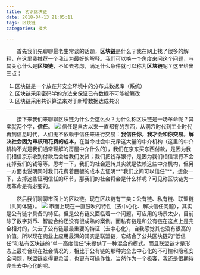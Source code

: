 ```yaml
---
title: 初识区块链
date: 2018-04-13 21:05:11
tags: 区块链
categories: 技术

---
```

&emsp;&emsp;首先我们先聊聊最老生常谈的话题，**区块链**是什么？我在网上找了很多的解释，在这里我推荐一个我认为最好的解释。我们可以换一个角度来问这个问题，与其关心什么是**区块链**，不如去考虑，满足什么条件就可以称为**区块链**呢？这里给出三点：
1. 区块链是一个放在非安全环境中的分布式数据库（系统）
2. 区块链采用密码学的方法来保证已有数据不可能被篡改
3. 区块链采用共识算法来对于新增数据达成共识

----------
&emsp;&emsp;接下来我们来聊聊区块链为什么会这么火？为什么称区块链是一场革命呢？其实就两个字，**信任**。
![](https://i.imgur.com/pfW33pD.png)
信任是自古以来一直都有的东西，从洞穴时代到工业时代再到信息时代，人们无不依赖于信任来进行交易：**我信任你，我才会和你交易**。**解决社会因为审核所花费的成本**，在当今社会中充斥这大量的中介机构（这里的中介机构不光是我们通常理解的房屋中介什么的），我们在京东买东西付款，是因为我们相信京东收到付款后会给我们发货；我们把钱存银行，是因为我们相信银行不会花掉我们的钱等等。思考一下，我们的社会运转其实就是依赖这些中介机构，但另一方面也说明同时我们花费着巨额的成本去证明**“我们之间可以信任”**。想象一下，去掉这些证明信任的环节，那我们的社会将会是什么样呢？可见称区块链为一场革命是有必要的。
<!-- more -->
&emsp;&emsp;然后我们聊聊市面上的区块链。现在区块链有三类：公有链、私有链、联盟链（共同体链）。
![](https://i.imgur.com/Kzg8aDZ.jpg)
市面上现在一直鼓吹的特性（去中心化、解决信任问题），其实是公有链才具备的特征。但是公有链又面临着一个问题，可应用的场景太少，目前除了数字货币、智能合约还没有很成熟的案例。而私有链是和公有链在这点上是完全相对的，失去了公有链最最重要的特征（去中心化），自我感觉其也没有很高的价值。所以现在商业上应用最深的其实是联盟链，它结合了公共区块链的“低信任”和私有区块链的“单一高度信任”来提供了一种混合的模式。而且联盟链才是形态上最符合现在社会情况的，相比于公有链的那种完全去中心化的不可控和隐私安全问题，联盟链变得更灵活，也更有可操作性。当然作为一个极客，我还是很期待完全去中心化的呢。